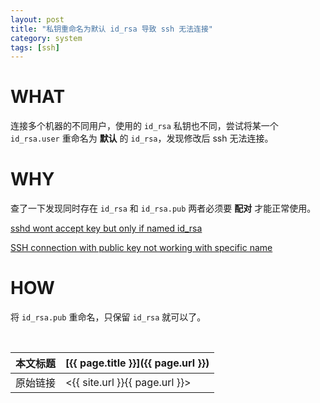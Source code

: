 ```yaml
---
layout: post
title: "私钥重命名为默认 id_rsa 导致 ssh 无法连接"
category: system
tags: [ssh]
---
```


# WHAT

连接多个机器的不同用户，使用的 `id_rsa` 私钥也不同，尝试将某一个 `id_rsa.user` 重命名为 **默认** 的 `id_rsa`，发现修改后 ssh 无法连接。

# WHY

查了一下发现同时存在 `id_rsa` 和 `id_rsa.pub` 两者必须要 **配对** 才能正常使用。

[sshd wont accept key but only if named id_rsa](https://superuser.com/questions/1424281/sshd-wont-accept-key-but-only-if-named-id-rsa)

[SSH connection with public key not working with specific name](https://unix.stackexchange.com/questions/557052/ssh-connection-with-public-key-not-working-with-specific-name)

# HOW

将 `id_rsa.pub` 重命名，只保留 `id_rsa` 就可以了。

<br/>

本文标题 | [{{ page.title }}]({{ page.url }})
-------- |:--------
原始链接 | <{{ site.url }}{{ page.url }}>